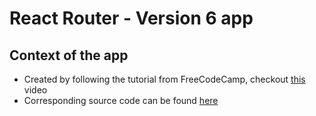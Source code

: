 # React Router - Version 6 app

## Context of the app

- Created by following the tutorial from FreeCodeCamp, checkout [this](https://youtu.be/nDGA3km5He4) video
- Corresponding source code can be found [here](https://github.com/scrimba/learn-react-router-6)
